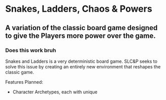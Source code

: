 # Snakes, Ladders, Chaos & Powers
## A variation of the classic board game designed to give the Players more power over the game.
### Does this work bruh

Snakes and Ladders is a very deterministic board game. SLC&P seeks to solve this issue by creating an entirely new environment that reshapes the classic game.

Features Planned:
* Character Archetypes, each with unique 

